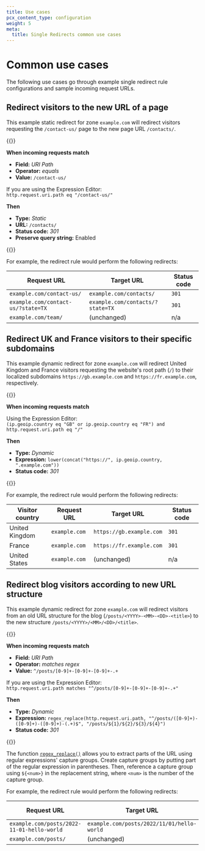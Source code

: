 ```yaml
---
title: Use cases
pcx_content_type: configuration
weight: 5
meta:
  title: Single Redirects common use cases
---
```


# Common use cases

The following use cases go through example single redirect rule configurations and sample incoming request URLs.

## Redirect visitors to the new URL of a page

This example static redirect for zone `example.com` will redirect visitors requesting the `/contact-us/` page to the new page URL `/contacts/`.

{{<example>}}

**When incoming requests match**

* **Field:** _URI Path_
* **Operator:** _equals_
* **Value:** `/contact-us/`

If you are using the Expression Editor:<br>
`http.request.uri.path eq "/contact-us/"`

**Then**

* **Type:** _Static_
* **URL:** `/contacts/`
* **Status code:** _301_
* **Preserve query string:** Enabled

{{</example>}}

For example, the redirect rule would perform the following redirects:

Request URL                        | Target URL                       | Status code
-----------------------------------|----------------------------------|------------
`example.com/contact-us/`          | `example.com/contacts/`          | `301`
`example.com/contact-us/?state=TX` | `example.com/contacts/?state=TX` | `301`
`example.com/team/`                | (unchanged)                      | n/a

## Redirect UK and France visitors to their specific subdomains

This example dynamic redirect for zone `example.com` will redirect United Kingdom and France visitors requesting the website's root path (`/`) to their localized subdomains `https://gb.example.com` and `https://fr.example.com`, respectively.

{{<example>}}

**When incoming requests match**

Using the Expression Editor:<br>
`(ip.geoip.country eq "GB" or ip.geoip.country eq "FR") and http.request.uri.path eq "/"`

**Then**

* **Type:** _Dynamic_
* **Expression:** `lower(concat("https://", ip.geoip.country, ".example.com"))`
* **Status code:** _301_

{{</example>}}

For example, the redirect rule would perform the following redirects:

Visitor country | Request URL    | Target URL               | Status code
----------------|----------------|--------------------------|------------
United Kingdom  | `example.com` | `https://gb.example.com` | `301`
France          | `example.com` | `https://fr.example.com` | `301`
United States   | `example.com` | (unchanged)              | n/a


## Redirect blog visitors according to new URL structure

This example dynamic redirect for zone `example.com` will redirect visitors from an old URL structure for the blog (`/posts/<YYYY>-<MM>-<DD>-<title>`) to the new structure `/posts/<YYYY>/<MM>/<DD>/<title>`.

{{<example>}}

**When incoming requests match**

* **Field:** _URI Path_
* **Operator:** _matches regex_
* **Value:** `^/posts/[0-9]+-[0-9]+-[0-9]+-.+`

If you are using the Expression Editor:<br>
`http.request.uri.path matches "^/posts/[0-9]+-[0-9]+-[0-9]+-.+"`

**Then**

* **Type:** _Dynamic_
* **Expression:** `regex_replace(http.request.uri.path, "^/posts/([0-9]+)-([0-9]+)-([0-9]+)-(.+)$", "/posts/${1}/${2}/${3}/${4}")`
* **Status code:** _301_

{{</example>}}

The function [`regex_replace()`](/ruleset-engine/rules-language/functions/#function-regex_replace) allows you to extract parts of the URL using regular expressions' capture groups. Create capture groups by putting part of the regular expression in parentheses. Then, reference a capture group using `${<num>}` in the replacement string, where `<num>` is the number of the capture group.

For example, the redirect rule would perform the following redirects:

Request URL                                | Target URL                                 | Status code
-------------------------------------------|--------------------------------------------|------------
`example.com/posts/2022-11-01-hello-world` | `example.com/posts/2022/11/01/hello-world` | `301`
`example.com/posts/`                       | (unchanged)                                | n/a
